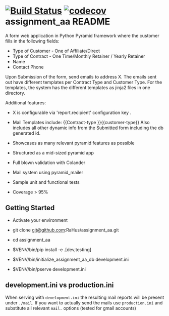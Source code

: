 [![Build Status](https://travis-ci.org/RaHus/assignment_aa.svg?branch=master)](https://travis-ci.org/RaHus/assignment_aa)
[![codecov](https://codecov.io/gh/RaHus/assignment_aa/branch/master/graph/badge.svg)](https://codecov.io/gh/RaHus/assignment_aa)
assignment_aa README
====================
A form web application in Python Pyramid framework where the customer fills in the following fields:

- Type of Customer - One of Affiliate/Direct
- Type of Contract - One Time/Monthly Retainer / Yearly Retainer
- Name
- Contact Phone

Upon Submission of the form, send emails to address X. The emails sent out have different templates per Contract Type
and Customer Type. For the templates, the system has the different templates as jinja2 files in one directory.

Additional features:

* X is configurable via 'report.recipient' configuration key .
* Mail Templates include:
    {{Contract-type }}{{customer-type}}
    Also includes all other dynamic info from the Submitted form including the db generated id.

* Showcases as many relevant pyramid features as possible
* Structured as a mid-sized pyramid app
* Full blown validation with Colander
* Mail system using pyramid_mailer
* Sample unit and functional tests
* Coverage > 95%

Getting Started
---------------
- Activate your environment

- git clone git@github.com:RaHus/assignment_aa.git

- cd assignment_aa

- $VENV/bin/pip install -e .[dev,testing]

- $VENV/bin/initialize_assignment_aa_db development.ini

- $VENV/bin/pserve development.ini

development.ini vs production.ini
---------------------------------
When serving with `development.ini` the resulting mail reports will be present under `./mail`. If you want to actually 
send the mails use `production.ini` and substitute all relevant `mail.` options (tested for gmail accounts)

